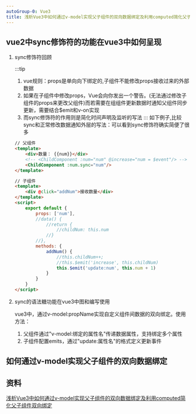 ```yaml
---
autoGroup-0: Vue3
title: 浅析Vue3中如何通过v-model实现父子组件的双向数据绑定及利用computed简化父子组件双向绑定 
---
```

## vue2中sync修饰符的功能在vue3中如何呈现
1. sync修饰符回顾

    :::tip
    1. vue规则：props是单向向下绑定的,子组件不能修改props接收过来的外部数据
    2. 如果在子组件中修改props，Vue会向你发出一个警告。(无法通过修改子组件的props来更改父组件)而若需要在组组件更新数据时通知父组件同步更新，需要结合$emit和v-on实现
    3. 而sync修饰符的作用则是简化时间声明及监听的写法
    :::
    如下例子,比较sync和正常修改数据通知外层的写法：可以看到sync修饰符确实简便了很多
    ```html
    // 父组件
    <template>
        <div>数量： {{num}}</div>
        <!-- <ChildComponent :num="num" @increase="num = $event"/> -->
        <ChildComponent :num.sync="num"/>
    </template>

    // 子组件
    <template>
        <div @click="addNum">接收数量</div>
    </template>
    <script>
        export default {
            props: ['num'],
            //data() {
                //return {
                    //childNum: this.num
                //}
            //},
            methods: {
                addNum() {
                    //this.childNum++;
                    //this.$emit('increase', this.childNum)
                    this.$emit('update:num', this.num + 1)
                }
            }
        }
    </script>
    ```
2. sync的语法糖功能在vue3中图和编写使用

    vue3中，通过v-model:propName实现自定义组件间数据的双向绑定。使用方法：
    1. 父组件通过"v-model:绑定的属性名"传递数据属性，支持绑定多个属性
    2. 子组件配置emits，通过"update:属性名"的格式定义更新事件

## 如何通过v-model实现父子组件的双向数据绑定





## 资料
[浅析Vue3中如何通过v-model实现父子组件的双向数据绑定及利用computed简化父子组件双向绑定 ](https://www.cnblogs.com/goloving/p/15514672.html)